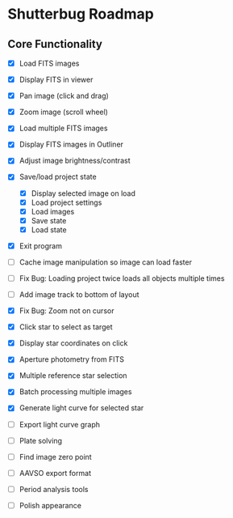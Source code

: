 # Shutterbug Roadmap

## Core Functionality
- [x] Load FITS images
- [x] Display FITS in viewer
- [x] Pan image (click and drag)
- [x] Zoom image (scroll wheel)
- [x] Load multiple FITS images
- [x] Display FITS images in Outliner
- [x] Adjust image brightness/contrast
- [x] Save/load project state
    - [x] Display selected image on load
    - [x] Load project settings
    - [x] Load images
    - [x] Save state
    - [x] Load state
- [x] Exit program
- [ ] Cache image manipulation so image can load faster
- [ ] Fix Bug: Loading project twice loads all objects multiple times
- [ ] Add image track to bottom of layout
- [x] Fix Bug: Zoom not on cursor
- [x] Click star to select as target
- [x] Display star coordinates on click
- [x] Aperture photometry from FITS
- [x] Multiple reference star selection
- [x] Batch processing multiple images
- [x] Generate light curve for selected star
- [ ] Export light curve graph
- [ ] Plate solving
- [ ] Find image zero point
- [ ] AAVSO export format
- [ ] Period analysis tools
- [ ] Polish appearance

